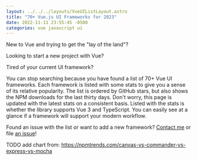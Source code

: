 ```yaml
---
layout: ../../../layouts/VueUIListLayout.astro
title: "70+ Vue.js UI Frameworks for 2023"
date: 2022-11-11 23:55:45 -0500
categories: vue javascript ui
---
```


New to Vue and trying to get the "lay of the land"?

Looking to start a new project with Vue?

Tired of your current UI framework?

You can stop searching because you have found a list of 70+ Vue UI frameworks.
Each framework is listed with some stats to give you a sense of its relative
popularity. The list is ordered by GitHub stars, but also shows the NPM downloads
for the last thirty days. Don't worry, this page is updated with the latest stats
on a consistent basis. Listed with the stats is whether the library supports
Vue 3 and TypeScript. You can easily see at a glance if a framework will support
your modern workflow.

Found an issue with the list or want to add a new framework?
[Contact me](/#contact) or file [an issue](https://gitlab.com/bhdouglass/bhdouglass-com/-/issues)!

TODO add chart from: https://npmtrends.com/canvas-vs-commander-vs-express-vs-mocha

